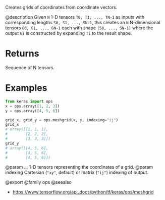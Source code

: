 Creates grids of coordinates from coordinate vectors.

@description
Given `N` 1-D tensors `T0, T1, ..., TN-1` as inputs with corresponding
lengths `S0, S1, ..., SN-1`, this creates an `N` N-dimensional tensors
`G0, G1, ..., GN-1` each with shape `(S0, ..., SN-1)` where the output
`Gi` is constructed by expanding `Ti` to the result shape.

# Returns
Sequence of N tensors.

# Examples
```python
from keras import ops
x = ops.array([1, 2, 3])
y = ops.array([4, 5, 6])
```

```python
grid_x, grid_y = ops.meshgrid(x, y, indexing="ij")
grid_x
# array([[1, 1, 1],
#        [2, 2, 2],
#        [3, 3, 3]])
grid_y
# array([[4, 5, 6],
#        [4, 5, 6],
#        [4, 5, 6]])
```

@param ... 1-D tensors representing the coordinates of a grid.
@param indexing Cartesian (`"xy"`, default) or matrix (`"ij"`) indexing
    of output.

@export
@family ops
@seealso
+ <https://www.tensorflow.org/api_docs/python/tf/keras/ops/meshgrid>
